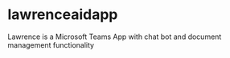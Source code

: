 # lawrenceaidapp
Lawrence is a Microsoft Teams App with chat bot and document management functionality
